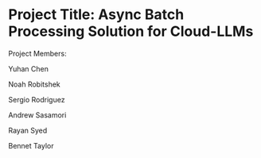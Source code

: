 # Project Title: Async Batch Processing Solution for Cloud-LLMs 
Project Members:

Yuhan Chen

Noah Robitshek

Sergio Rodriguez

Andrew Sasamori

Rayan Syed

Bennet Taylor
